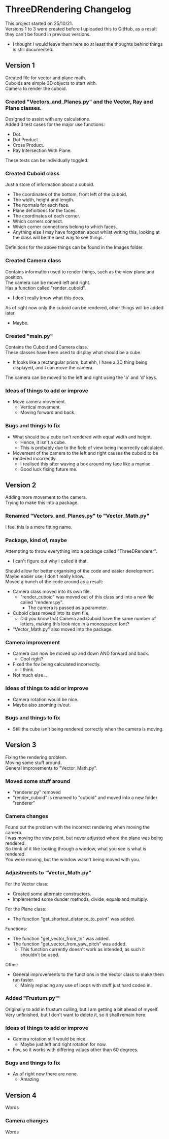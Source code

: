 # ThreeDRendering Changelog
This project started on 25/10/21.  
Versions 1 to 3 were created before I uploaded this to GitHub, as a result they can't be found in previous versions.  
- I thought I would leave them here so at least the thoughts behind things is still documented.

## Version 1
Created file for vector and plane math.  
Cuboids are simple 3D objects to start with.  
Camera to render the cuboid.

### Created "Vectors_and_Planes.py" and the Vector, Ray and Plane classes.  
Designed to assist with any calculations.  
Added 3 test cases for the major use functions:  
- Dot.
- Dot Product.
- Cross Product.
- Ray Intersection With Plane.

These tests can be individually toggled.  

### Created Cuboid class
Just a store of information about a cuboid.
- The coordinates of the bottom, front left of the cuboid.
- The width, height and length.
- The normals for each face.
- Plane definitions for the faces.
- The coordinates of each corner.
- Which corners connect.
- Which corner connections belong to which faces.
- Anything else I may have forgotten about whilst writing this, looking at the class will be the best way to see things.

Definitions for the above things can be found in the Images folder.  

### Created Camera class
Contains information used to render things, such as the view plane and position.  
The camera can be moved left and right.  
Has a function called "render_cuboid".  
- I don't really know what this does.

As of right now only the cuboid can be rendered, other things will be added later.  
- Maybe.

### Created "main.py"
Contains the Cuboid and Camera class.  
These classes have been used to display what should be a cube.  
- It looks like a rectangular prism, but ehh, I have a 3D thing being displayed, and I can move the camera.

The camera can be moved to the left and right using the 'a' and 'd' keys.  

### Ideas of things to add or improve
- Move camera movement.
  - Vertical movement.
  - Moving forward and back.

### Bugs and things to fix
- What should be a cube isn't rendered with equal width and height.
  - Hence, it isn't a cube.
  - This is probably due to the field of view being incorrectly calculated.
- Movement of the camera to the left and right causes the cuboid to be rendered incorrectly.
  - I realised this after waving a box around my face like a maniac.
  - Good luck fixing future me.

## Version 2
Adding more movement to the camera.  
Trying to make this into a package.  

### Renamed "Vectors_and_Planes.py" to "Vector_Math.py"
I feel this is a more fitting name.  

### Package, kind of, maybe
Attempting to throw everything into a package called "ThreeDRenderer".  
- I can't figure out why I called it that.

Should allow for better organising of the code and easier development.  
Maybe easier use, I don't really know.  
Moved a bunch of the code around as a result:  
- Camera class moved into its own file.
  - "render_cuboid" was moved out of this class and into a new file called "renderer.py".
    - The camera is passed as a parameter.
- Cuboid class moved into its own file.
  - Did you know that Camera and Cuboid have the same number of letters, making this look nice in a monospaced font?
- "Vector_Math.py" also moved into the package.

### Camera improvement
- Camera can now be moved up and down AND forward and back.
  - Cool right?
- Fixed the fov being calculated incorrectly.
  - I think.
- Not much else...

### Ideas of things to add or improve
- Camera rotation would be nice.
- Maybe also zooming in/out.

### Bugs and things to fix
- Still the cube isn't being rendered correctly when the camera is moving.

## Version 3
Fixing the rendering problem.  
Moving some stuff around.  
General improvements to "Vector_Math.py".  

### Moved some stuff around
- "renderer.py" removed
- "render_cuboid" is renamed to "cuboid" and moved into a new folder "renderer"

### Camera changes
Found out the problem with the incorrect rendering when moving the camera.  
I was moving the view point, but never adjusted where the plane was being rendered.  
So think of it like looking through a window, what you see is what is rendered.  
You were moving, but the window wasn't being moved with you.

### Adjustments to "Vector_Math.py"
For the Vector class:  
- Created some alternate constructors.
- Implemented some dunder methods, divide, equals and multiply.

For the Plane class:  
- The function "get_shortest_distance_to_point" was added.

Functions:  
- The function "get_vector_from_to" was added.
- The function "get_vector_from_yaw_pitch" was added.
  - This function currently doesn't work as intended, as such it shouldn't be used.

Other:
- General improvements to the functions in the Vector class to make them run faster.
  - Mainly replacing any use of loops with stuff just hard coded in.

### Added "Frustum.py"'
Originally to add in frustum culling, but I am getting a bit ahead of myself.  
Very unfinished, but I don't want to delete it, so it shall remain here.  

### Ideas of things to add or improve
- Camera rotation still would be nice.
  - Maybe just left and right rotation for now.
- Fov, so it works with differing values other than 60 degrees.

### Bugs and things to fix
- As of right now there are none.
  - Amazing
  
## Version 4
Words

### Camera changes
Words
